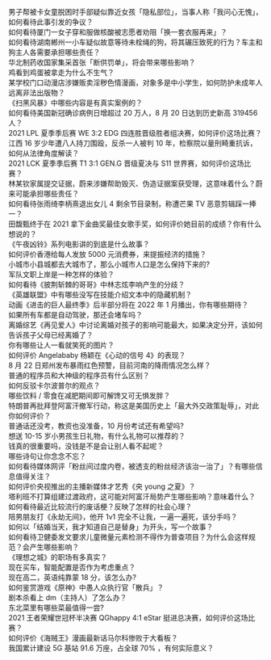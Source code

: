 男子帮被卡女童脱困时手部疑似靠近女孩「隐私部位」，当事人称「我问心无愧」，如何看待此事引发的争议？  
如何看待厦门一女子穿和服做核酸被志愿者劝阻「换一套衣服再来」？  
如何看待湖南郴州一小车疑似故意等待未栓绳的狗，将其碾压致死的行为？车主和狗主人各需要承担哪些责任？  
华北制药收国家集采首张「断供罚单」，将会带来哪些影响？  
鸡看到鸡蛋被拿走为什么不生气？  
某学校门口动漫店涉嫌贩卖淫秽色情漫画，对象多是中小学生，如何防护未成年人远离非法出版物？  
《扫黑风暴》中哪些内容是有真实案例的？  
如何看待美国新冠确诊病例日增超过 20 万人，8 月 20 日达到历史新高 319456 人？  
2021 LPL 夏季季后赛 WE 3:2 EDG 四连胜晋级胜者组决赛，如何评价这场比赛？  
江西 16 岁少年遭八人持刀围殴，反杀一人被判 10 年，检察院以量刑畸重抗诉，如何从法律角度解读？  
2021 LCK 夏季季后赛 T1 3:1 GEN.G 晋级夏决与 S11 世界赛，如何评价这场比赛？  
林某钦家属提交证据，蔚来涉嫌帮助毁灭、伪造证据案获受理，这意味着什么？蔚来可能承担哪些责任？  
如何看待张雨绮李柄熹退出女儿 4 剩余节目录制，称遭芒果 TV 恶意剪辑踩一捧一？  
田馥甄终于在 2021 拿下金曲奖最佳女歌手奖，如何评价她目前的成绩？你有什么想说的？  
《午夜凶铃》系列电影讲的到底是什么故事？  
如何评价香港给每人发放 5000 元消费券，来提振经济的措施？  
小城市小县城都去大城市了，那么小城市人口是怎么保持下来的?  
军队文职上岸是一种怎样的体验？  
如何看待《披荆斩棘的哥哥》中林志炫李响产生的分歧？  
《英雄联盟》中有哪些没写在技能介绍文本中的隐藏机制？  
动画《进击的巨人最终季》后半部分将在 2022 年 1 月播出，你有哪些期待？  
如果所有车都是自动驾驶，那还会堵车吗？  
离婚综艺《再见爱人》中讨论离婚对孩子的影响可能最大，如果决定分开，该如何告诉孩子父母已经离婚了？  
你有哪些让人一看就笑死的图片？  
如何评价 Angelababy 杨颖在《心动的信号 4》的表现？  
8 月 22 日郑州发布暴雨红色预警，目前河南的降雨情况怎么样？  
普通的程序员和大神级的程序员有什么区别？  
如何反驳卡尔波普尔的观点？  
哪些饮料 / 零食在减肥期间即可解馋又可无惧发胖？  
特朗普再批拜登阿富汗撤军行动，称这是美国历史上「最大外交政策耻辱」，对此你如何评价？  
普通话还没考，教资也没准备，10 月份考试还有希望吗?  
想送 10-15 岁小男孩生日礼物，有什么礼物可以推荐的？  
钱真的很重要吗，没钱是不是会让别人看不起呢？  
哪些诗句让你念念不忘？  
如何看待媒体网评「粉丝间过度内卷，被透支的粉丝经济该治一治了」？有哪些信息值得关注？  
如何评价央视推出的主播新媒体才艺秀《央 young 之夏》？  
塔利班不打算组建过渡政府，这可能对阿富汗局势产生哪些影响？意味着什么？  
如何看待最近比较流行的废话梗？反映了怎样的社会心理？  
陪男朋友打《永劫无间》，他开 1v1 完全不让我，一遍一遍死，该分手吗？  
如何以「结婚当天，我才知道自己是替身」为开头，写一个故事？  
如何看待卫健委发文要求儿童微量元素检测不得作为普查项目？为什么会这样规范？会产生哪些影响？  
《理想之城》的职场有多真实？  
现在买车，智能配置是否作为考虑重点？  
现在高二，英语纯靠蒙 18 分，该怎么办?  
如何鉴赏游戏《原神》中愚人众执行官「散兵」？  
剧本杀看上 dm（主持人）了怎么办？  
东北菜里有哪些菜最值得一尝?  
2021 王者荣耀世冠杯半决赛 QGhappy 4:1 eStar 挺进总决赛，如何评价这场比赛？  
如何评价《海贼王》漫画最新话马尔科惨败于大看板？  
我国累计建设 5G 基站 91.6 万座，占全球 70% ，有何实际意义？  
